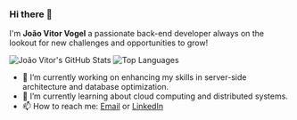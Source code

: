 ### Hi there 👋

I'm **João Vitor Vogel** a passionate back-end developer always on the lookout for new challenges and opportunities to grow!


![João Vitor's GitHub Stats](https://github-readme-stats.vercel.app/api?username=JoaoVitorVogel&layout=compact&show_icons=true&theme=radical)
![Top Languages](https://github-readme-stats.vercel.app/api/top-langs/?username=JoaoVitorVogel&layout=compact&theme=radical)



- 🔭 I’m currently working on enhancing my skills in server-side architecture and database optimization.
- 🌱 I’m currently learning about cloud computing and distributed systems.
- 📫 How to reach me: [Email](joao.vogel@edu.pucrs.br) or [LinkedIn](https://www.linkedin.com/in/joão-vitor-vogel-293bb9230/)
